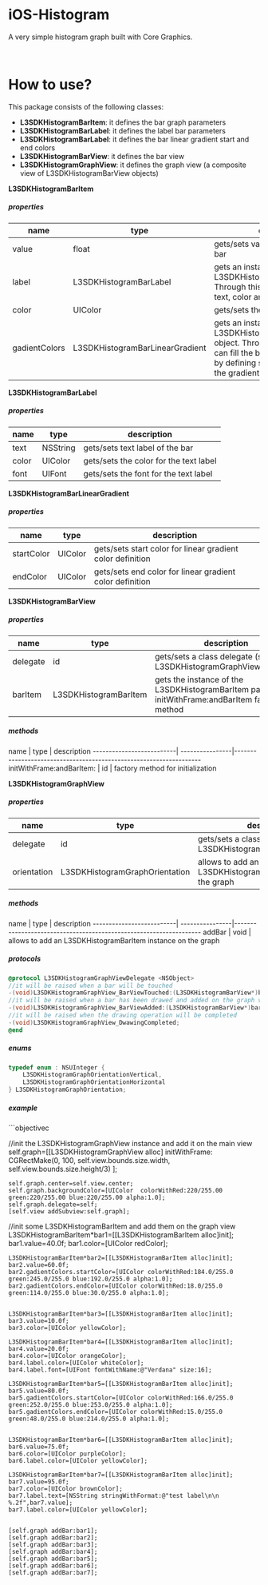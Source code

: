 # iOS-Histogram
A very simple histogram graph built with Core Graphics.

<br/> 

# How to use?
This package consists of the following classes:
- <b>L3SDKHistogramBarItem</b>: it defines the bar graph parameters
- <b>L3SDKHistogramBarLabel</b>: it defines the label bar parameters
- <b>L3SDKHistogramBarLabel</b>: it defines the bar linear gradient start and end colors
- <b>L3SDKHistogramBarView</b>: it defines the bar view
- <b>L3SDKHistogramGraphView</b>: it defines the graph view (a composite view of L3SDKHistogramBarView objects)

<b>L3SDKHistogramBarItem</b>
<h5>properties</h5>

  name                        |     type                        |   description    
------------------------------| --------------------------------|--------------------------------------------------------
value                         | float                           | gets/sets value (0-100 %) of the bar
label                         | L3SDKHistogramBarLabel          | gets an instance of an L3SDKHistogramBarLabel object. Through this instance you can set text, color and font of the bar label.
color                         | UIColor                         | gets/sets the (flat) color of the bar
gadientColors                 | L3SDKHistogramBarLinearGradient | gets an instance of an L3SDKHistogramBarLinearGradient object. Through this instance you can fill the bar with a linear gradint by defining start and end color of the gradient

<b>L3SDKHistogramBarLabel</b>
<h5>properties</h5>

  name                        |     type                        |   description    
------------------------------| --------------------------------|--------------------------------------------------------
text                          | NSString                        | gets/sets text label of the bar
color                         | UIColor                         | gets/sets the color for the text label
font                          | UIFont                          | gets/sets the font for the text label

<b>L3SDKHistogramBarLinearGradient</b>
<h5>properties</h5>

  name                        |     type                        |   description    
------------------------------| --------------------------------|--------------------------------------------------------
startColor                    | UIColor                         | gets/sets start color for linear gradient color definition
endColor                      | UIColor                         | gets/sets end color for linear gradient color definition

<b>L3SDKHistogramBarView</b>
<h5>properties</h5>

  name                        |     type                            |   description    
------------------------------| ------------------------------------|--------------------------------------------------------
delegate                      | id<L3SDKHistogramGraphViewDelegate> | gets/sets a class delegate (see L3SDKHistogramGraphViewDelegate)
barItem                       | L3SDKHistogramBarItem               | gets the instance of the L3SDKHistogramBarItem passed by initWithFrame:andBarItem factory method

<h5>methods</h5>
  name                    |     type        |   description    
--------------------------| ----------------|-------------------------------------------------------------------
initWithFrame:andBarItem: | id              | factory method for initialization

<b>L3SDKHistogramGraphView</b>
<h5>properties</h5>

  name                        |     type                            |   description    
------------------------------| ------------------------------------|--------------------------------------------------------
delegate                      | id<L3SDKHistogramGraphViewDelegate> | gets/sets a class delegate (see L3SDKHistogramGraphViewDelegate)
orientation                   | L3SDKHistogramGraphOrientation      | allows to add an L3SDKHistogramBarItem instance on the graph

<h5>methods</h5>
  name                    |     type        |   description    
--------------------------| ----------------|-------------------------------------------------------------------
addBar                    | void            | allows to add an L3SDKHistogramBarItem instance on the graph

<h5>protocols</h5>

```objectivec
@protocol L3SDKHistogramGraphViewDelegate <NSObject>
//it will be raised when a bar will be touched
-(void)L3SDKHistogramGraphView_BarViewTouched:(L3SDKHistogramBarView*)barView;
//it will be raised when a bar has been drawed and added on the graph view
-(void)L3SDKHistogramGraphView_BarViewAdded:(L3SDKHistogramBarView*)barView;
//it will be raised when the drawing operation will be completed
-(void)L3SDKHistogramGraphView_DwawingCompleted;
@end
```
<h5>enums</h5>

```objectivec
typedef enum : NSUInteger {
    L3SDKHistogramGraphOrientationVertical,
    L3SDKHistogramGraphOrientationHorizontal
} L3SDKHistogramGraphOrientation;
```

<h5>example</h5>
```objectivec

 //init the L3SDKHistogramGraphView instance and add it on the main view
    self.graph=[[L3SDKHistogramGraphView alloc]  initWithFrame:
                    CGRectMake(0,
                               100,
                               self.view.bounds.size.width,
                               self.view.bounds.size.height/3)
                ];
    
    self.graph.center=self.view.center;
    self.graph.backgroundColor=[UIColor  colorWithRed:220/255.00 green:220/255.00 blue:220/255.00 alpha:1.0];
    self.graph.delegate=self;
    [self.view addSubview:self.graph];

 //init some L3SDKHistogramBarItem and add them on the graph view
    L3SDKHistogramBarItem*bar1=[[L3SDKHistogramBarItem alloc]init];
    bar1.value=40.0f;
    bar1.color=[UIColor redColor];
    
    
    L3SDKHistogramBarItem*bar2=[[L3SDKHistogramBarItem alloc]init];
    bar2.value=60.0f;
    bar2.gadientColors.startColor=[UIColor colorWithRed:184.0/255.0 green:245.0/255.0 blue:192.0/255.0 alpha:1.0];
    bar2.gadientColors.endColor=[UIColor colorWithRed:18.0/255.0 green:114.0/255.0 blue:30.0/255.0 alpha:1.0];
    
    
    L3SDKHistogramBarItem*bar3=[[L3SDKHistogramBarItem alloc]init];
    bar3.value=10.0f;
    bar3.color=[UIColor yellowColor];
    
    L3SDKHistogramBarItem*bar4=[[L3SDKHistogramBarItem alloc]init];
    bar4.value=20.0f;
    bar4.color=[UIColor orangeColor];
    bar4.label.color=[UIColor whiteColor];
    bar4.label.font=[UIFont fontWithName:@"Verdana" size:16];
    
    L3SDKHistogramBarItem*bar5=[[L3SDKHistogramBarItem alloc]init];
    bar5.value=80.0f;
    bar5.gadientColors.startColor=[UIColor colorWithRed:166.0/255.0 green:252.0/255.0 blue:253.0/255.0 alpha:1.0];
    bar5.gadientColors.endColor=[UIColor colorWithRed:15.0/255.0 green:48.0/255.0 blue:214.0/255.0 alpha:1.0];
    
    
    L3SDKHistogramBarItem*bar6=[[L3SDKHistogramBarItem alloc]init];
    bar6.value=75.0f;
    bar6.color=[UIColor purpleColor];
    bar6.label.color=[UIColor yellowColor];
    
    L3SDKHistogramBarItem*bar7=[[L3SDKHistogramBarItem alloc]init];
    bar7.value=95.0f;
    bar7.color=[UIColor brownColor];
    bar7.label.text=[NSString stringWithFormat:@"test label\n\n %.2f",bar7.value];
    bar7.label.color=[UIColor yellowColor];

    
    [self.graph addBar:bar1];
    [self.graph addBar:bar2];
    [self.graph addBar:bar3];
    [self.graph addBar:bar4];
    [self.graph addBar:bar5];
    [self.graph addBar:bar6];
    [self.graph addBar:bar7];

```
